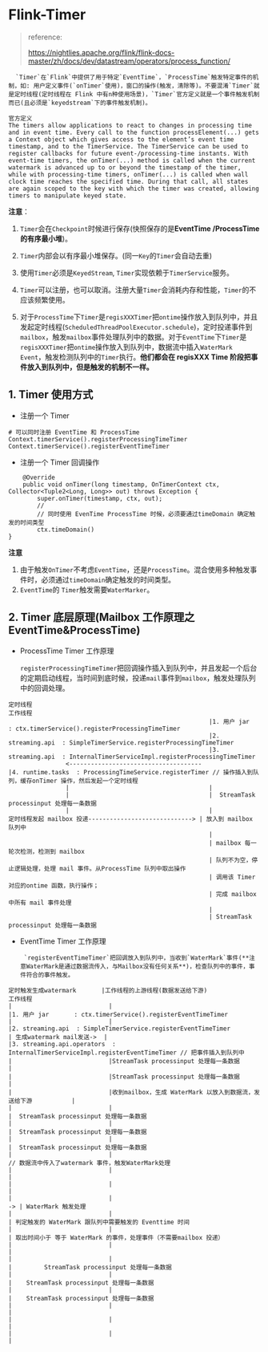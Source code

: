 # Flink-Timer

>  reference:
>
> https://nightlies.apache.org/flink/flink-docs-master/zh/docs/dev/datastream/operators/process_function/
>
> 

      `Timer`在`Flink`中提供了用于特定`EventTime`，`ProcessTime`触发特定事件的机制，如: 用户定义事件(`onTimer`使用)，窗口的操作(触发，清除等)。不要混淆`Timer`就是定时线程(定时线程在 Flink 中有n种使用场景)，`Timer`官方定义就是一个事件触发机制而已(且必须是`keyedstream`下的事件触发机制)。

```
官方定义
The timers allow applications to react to changes in processing time and in event time. Every call to the function processElement(...) gets a Context object which gives access to the element’s event time timestamp, and to the TimerService. The TimerService can be used to register callbacks for future event-/processing-time instants. With event-time timers, the onTimer(...) method is called when the current watermark is advanced up to or beyond the timestamp of the timer, while with processing-time timers, onTimer(...) is called when wall clock time reaches the specified time. During that call, all states are again scoped to the key with which the timer was created, allowing timers to manipulate keyed state.
```

**注意**：

1. `Timer`会在`Checkpoint`时候进行保存(快照保存的是**EventTime /ProcessTime 的有序最小堆**)。
2. `Timer`内部会以有序最小堆保存。(同一`Key`的`Timer`会自动去重)
3. 使用`Timer`必须是`KeyedStream`, `Timer`实现依赖于`TimerService`服务。
4. `Timer`可以注册，也可以取消。注册大量`Timer`会消耗内存和性能，`Timer`的不应该频繁使用。

5. 对于`ProcessTime`下`Timer`是`regisXXXTimer`把`ontime`操作放入到队列中，并且发起定时线程(`ScheduledThreadPoolExecutor.schedule`)，定时投递事件到`mailbox`，触发`mailbox`事件处理队列中的数据。对于`EventTime`下`Timer`是`regisXXXTimer`把`ontime`操作放入到队列中，数据流中插入`WaterMark Event`，触发检测队列中的`Timer`执行。**他们都会在 regisXXX Time 阶段把事件放入到队列中，但是触发的机制不一样。**



## 1. Timer 使用方式

- 注册一个 Timer

```
# 可以同时注册 EventTime 和 ProcessTime
Context.timerService().registerProcessingTimeTimer
Context.timerService().registerEventTimeTimer
```

- 注册一个 Timer 回调操作

```
    @Override
    public void onTimer(long timestamp, OnTimerContext ctx, Collector<Tuple2<Long, Long>> out) throws Exception {
        super.onTimer(timestamp, ctx, out);
        // 
        // 同时使用 EvenTime ProcessTime 时候，必须要通过timeDomain 确定触发的时间类型
       	ctx.timeDomain()
}
```

**注意**

1. 由于触发`OnTimer`不考虑`EventTime`，还是`ProcessTime`。混合使用多种触发事件时，必须通过`timeDomain`确定触发的时间类型。
2. `EventTime`的 `Timer`触发需要`WaterMarker`。

## 2. Timer 底层原理(Mailbox 工作原理之 EventTime&ProcessTime)

- ProcessTime Timer 工作原理

     `registerProcessingTimeTimer`把回调操作插入到队列中，并且发起一个后台的定期启动线程，当时间到底时候，投递`mail`事件到`mailbox`，触发处理队列中的回调处理。

```
定时线程        										                     工作线程
														|1. 用户 jar       : ctx.timerService().registerProcessingTimeTimer 
														|2. streaming.api  : SimpleTimerService.registerProcessingTimeTimer
														|3. streaming.api  : InternalTimerServiceImpl.registerProcessingTimeTimer
				<------------------------------------- 				                |4. runtime.tasks  : ProcessingTimeService.registerTimer // 操作插入到队列，缓存onTimer 操作，然后发起一个定时线程
				|										|
				|										|  StreamTask processinput 处理每一条数据
				|										|
定时线程发起 mailbox 投递----------------------------->	| 放入到 mailbox 队列中
														|
														| mailbox 每一轮次检测，检测到 mailbox 
														| 队列不为空，停止逻辑处理，处理 mail 事件。从ProcessTime 队列中取出操作
														| 调用该 Timer 对应的ontime 函数，执行操作；
														| 完成 mailbox 中所有 mail 事件处理
														|
														| StreamTask processinput 处理每一条数据
```

- EventTime Timer 工作原理

       `registerEventTimeTimer`把回调放入到队列中，当收到`WaterMark`事件(**注意WaterMark是通过数据流传入，与Mailbox没有任何关系**)，检查队列中的事件，事件符合的事件触发。

```
定时触发生成watermark       |工作线程的上游线程(数据发送给下游)                                                            工作线程
|                           |                                                                 |1. 用户 jar       : ctx.timerService().registerEventTimeTimer 
|                           |                                                                 |2. streaming.api  : SimpleTimerService.registerEventTimeTimer
| 生成watermark mail发送->  |                                                                 |3. streaming.api.operators  : InternalTimerServiceImpl.registerEventTimeTimer // 把事件插入到队列中
|                           |StreamTask processinput 处理每一条数据                           |   
|                           |StreamTask processinput 处理每一条数据                           |
|                           |收到mailbox，生成 WaterMark 以放入到数据流，发送给下游           |
|                           |                                                                 |  StreamTask processinput 处理每一条数据
|                           |                                                                 |  StreamTask processinput 处理每一条数据
|                           |                                                                 |  StreamTask processinput 处理每一条数据
|                           |                                                                         // 数据流中传入了watermark 事件，触发WaterMark处理
|                           |                                                                                                                 |
|                           |                                                                                                                 |
|                           |                                                                                                                 -> | WaterMark 触发处理
|                           |                                                                                                                 | 判定触发的 WaterMark 跟队列中需要触发的 Eventtime 时间
|                           |                                                                                                                 | 取出时间小于 等于 WaterMark 的事件，处理事件（不需要mailbox 投递）
|                           |                                                                 |                                                   
|                           |                                                                 |         StreamTask processinput 处理每一条数据                                           
|                           |                                                                 |    StreamTask processinput 处理每一条数据
|                           |                                                                 |    StreamTask processinput 处理每一条数据
|                           |                                                                 |
|                           |                                                                 |
|                           |                                                                 |
```





